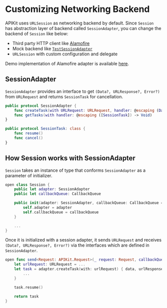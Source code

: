 # Customizing Networking Backend

APIKit uses `URLSession` as networking backend by default. Since `Session` has abstraction layer of backend called `SessionAdapter`, you can change the backend of `Session` like below:

- Third party HTTP client like [Alamofire](https://github.com/Alamofire/Alamofire)
- Mock backend like [`TestSessionAdapter`](../Tests/APIKitTests/TestComponents/TestSessionAdapter.swift)
- `URLSession` with custom configuration and delegate

Demo implementation of Alamofire adapter is available [here](https://github.com/ishkawa/APIKit-AlamofireAdapter).

## SessionAdapter

`SessionAdapter` provides an interface to get `(Data?, URLResponse?, Error?)` from `URLRequest` and returns `SessionTask` for cancellation.

```swift
public protocol SessionAdapter {
    func createTask(with URLRequest: URLRequest, handler: @escaping (Data?, URLResponse?, Error?) -> Void) -> SessionTask
    func getTasks(with handler: @escaping ([SessionTask]) -> Void)
}

public protocol SessionTask: class {
    func resume()
    func cancel()
}
```


## How Session works with SessionAdapter

`Session` takes an instance of type that conforms `SessionAdapter` as a parameter of initializer.

```swift
open class Session {
    public let adapter: SessionAdapter
    public let callbackQueue: CallbackQueue

    public init(adapter: SessionAdapter, callbackQueue: CallbackQueue = .main) {
        self.adapter = adapter
        self.callbackQueue = callbackQueue
    }

    ...
}
```

Once it is initialized with a session adapter, it sends `URLRequest` and receives `(Data?, URLResponse?, Error?)` via the interfaces which are defined in `SessionAdapter`.

```swift
open func send<Request: APIKit.Request>(_ request: Request, callbackQueue: CallbackQueue? = nil, handler: @escaping (Result<Request.Response, SessionTaskError>) -> Void = { _ in }) -> SessionTask? {
    let urlRequest: URLRequest = ...
    let task = adapter.createTask(with: urlRequest) { data, urlResponse, error in
        ...
    }

    task.resume()

    return task
}
```
